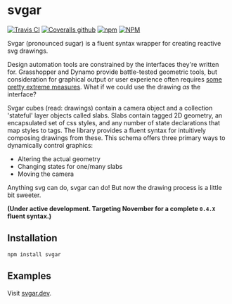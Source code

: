 # svgar

[![Travis CI](https://img.shields.io/travis/com/WeWorkSandbox/svgar?style=flat-square)](https://travis-ci.com/WeWorkSandbox/svgar)
[![Coveralls github](https://img.shields.io/coveralls/github/WeWorkSandbox/svgar?style=flat-square)](https://coveralls.io/github/WeWorkSandbox/svgar)
[![npm](https://img.shields.io/npm/v/svgar.svg?style=flat-square)](https://www.npmjs.com/package/svgar)
[![NPM](https://img.shields.io/npm/l/svgar.svg?style=flat-square)](https://github.com/WeWorkSandbox/svgar/blob/master/LICENSE)

Svgar (pronounced sugar) is a fluent syntax wrapper for creating reactive svg drawings.

Design automation tools are constrained by the interfaces they're written for. Grasshopper and Dynamo provide battle-tested geometric tools, but consideration for graphical output or user experience often requires [some pretty extreme measures](https://www.food4rhino.com/app/human-ui). What if we could use the drawing *as* the interface?

Svgar cubes (read: drawings) contain a camera object and a collection 'stateful' layer objects called slabs. Slabs contain tagged 2D geometry, an encapsulated set of css styles, and any number of state declarations that map styles to tags. The library provides a fluent syntax for intuitively composing drawings from these. This schema offers three primary ways to dynamically control graphics:

- Altering the actual geometry
- Changing states for one/many slabs
- Moving the camera

Anything svg can do, svgar can do! But now the drawing process is a little bit sweeter.

**(Under active development. Targeting November for a complete `0.4.X` fluent syntax.)**

## Installation

`npm install svgar`

## Examples

Visit [svgar.dev](https://svgar.dev).
